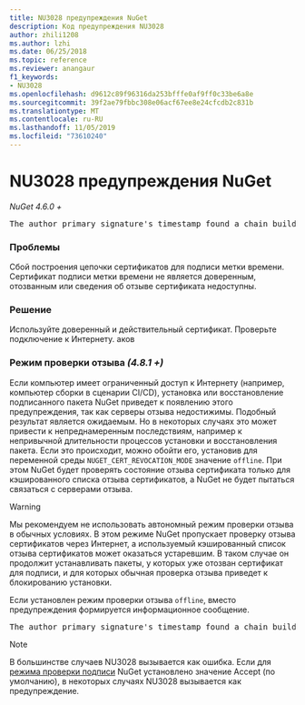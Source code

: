 ```yaml
---
title: NU3028 предупреждения NuGet
description: Код предупреждения NU3028
author: zhili1208
ms.author: lzhi
ms.date: 06/25/2018
ms.topic: reference
ms.reviewer: anangaur
f1_keywords:
- NU3028
ms.openlocfilehash: d9612c89f96316da253bfffe0af9ff0c33be6a8e
ms.sourcegitcommit: 39f2ae79fbbc308e06acf67ee8e24cfcdb2c831b
ms.translationtype: MT
ms.contentlocale: ru-RU
ms.lasthandoff: 11/05/2019
ms.locfileid: "73610240"
---
```

# <a name="nuget-warning-nu3028"></a>NU3028 предупреждения NuGet

*NuGet 4.6.0 +*

<pre>The author primary signature's timestamp found a chain building issue: The revocation function was unable to check revocation because the revocation server could not be reached. For more information, visit https://aka.ms/certificateRevocationMode</pre>

### <a name="issue"></a>Проблемы
Сбой построения цепочки сертификатов для подписи метки времени. Сертификат подписи метки времени не является доверенным, отозванным или сведения об отзыве сертификата недоступны.

### <a name="solution"></a>Решение
Используйте доверенный и действительный сертификат. Проверьте подключение к Интернету. аков

### <a name="revocation-check-mode-481"></a>Режим проверки отзыва *(4.8.1 +)*
Если компьютер имеет ограниченный доступ к Интернету (например, компьютер сборки в сценарии CI/CD), установка или восстановление подписанного пакета NuGet приведет к появлению этого предупреждения, так как серверы отзыва недостижимы. Подобный результат является ожидаемым.
Но в некоторых случаях это может привести к непреднамеренным последствиям, например к непривычной длительности процессов установки и восстановления пакета. Если это происходит, можно обойти его, установив для переменной среды `NUGET_CERT_REVOCATION_MODE` значение `offline`. При этом NuGet будет проверять состояние отзыва сертификата только для кэшированного списка отзыва сертификатов, а NuGet не будет пытаться связаться с серверами отзыва.

> [!Warning]
> Мы рекомендуем не использовать автономный режим проверки отзыва в обычных условиях. В этом режиме NuGet пропускает проверку отзыва сертификатов через Интернет, а используемый кэшированный список отзыва сертификатов может оказаться устаревшим. В таком случае он продолжит устанавливать пакеты, у которых уже отозван сертификат для подписи, и для которых обычная проверка отзыва приведет к блокированию установки.

Если установлен режим проверки отзыва `offline`, вместо предупреждения формируется информационное сообщение.

<pre>The author primary signature's timestamp found a chain building issue: The revocation function was unable to check revocation because the certificate is not available in the cached certificate revocation list and NUGET_CERT_REVOCATION_MODE environment variable has been set to offline. For more information, visit https://aka.ms/certificateRevocationMode.</pre>

> [!Note]
> В большинстве случаев NU3028 вызывается как ошибка. Если для [режима проверки подписи](https://docs.microsoft.com/nuget/consume-packages/installing-signed-packages#configure-package-signature-requirements) NuGet установлено значение Accept (по умолчанию), в некоторых случаях NU3028 вызывается как предупреждение.
